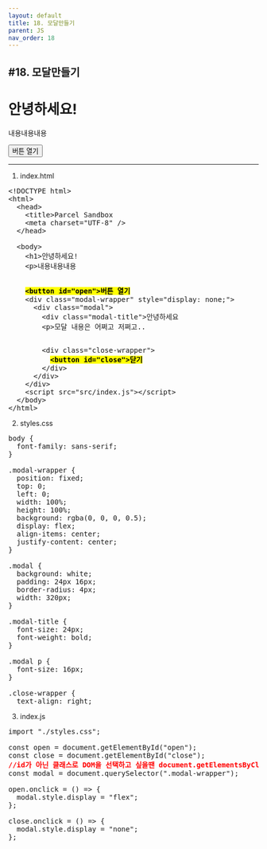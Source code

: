 ```yaml
---
layout: default
title: 18. 모달만들기
parent: JS
nav_order: 18
---
```


## #18. 모달만들기

<!DOCTYPE html>
<html>
  <head>
    <title>Parcel Sandbox</title>
    <meta charset="UTF-8" />
  </head>

  <body>
    <h1>안녕하세요!</h1>
    <p>내용내용내용</p>
    <button id="open">버튼 열기</button>
    <div class="modal-wrapper" style="display: none;">
      <div class="modal">
        <div class="modal-title">안녕하세요</div>
        <p>모달 내용은 어쩌고 저쩌고..</p>
        <div class="close-wrapper">
          <button id="close">닫기</button>
        </div>
      </div>
    </div>
    <script src="src/index.js"></script>
  </body>
</html>

<hr>

1. index.html
<pre>
&lt;!DOCTYPE html>
&lt;html>
  &lt;head>
    &lt;title>Parcel Sandbox</title>
    &lt;meta charset="UTF-8" />
  &lt;/head>

  &lt;body>
    &lt;h1>안녕하세요!</h1>
    &lt;p>내용내용내용</p>
    <b style="color:black; background:yellow;">&lt;button id="open">버튼 열기</button></b>
    &lt;div class="modal-wrapper" style="display: none;">
      &lt;div class="modal">
        &lt;div class="modal-title">안녕하세요</div>
        &lt;p>모달 내용은 어쩌고 저쩌고..</p>
        &lt;div class="close-wrapper">
          <b style="color:black; background:yellow;">&lt;button id="close">닫기</button></b>
        &lt;/div>
      &lt;/div>
    &lt;/div>
    &lt;script src="src/index.js">&lt;/script>
  &lt;/body>
&lt;/html>
</pre>

2. styles.css
<pre>
body {
  font-family: sans-serif;
}

.modal-wrapper {
  position: fixed;
  top: 0;
  left: 0;
  width: 100%;
  height: 100%;
  background: rgba(0, 0, 0, 0.5);
  display: flex;
  align-items: center;
  justify-content: center;
}

.modal {
  background: white;
  padding: 24px 16px;
  border-radius: 4px;
  width: 320px;
}

.modal-title {
  font-size: 24px;
  font-weight: bold;
}

.modal p {
  font-size: 16px;
}

.close-wrapper {
  text-align: right;
</pre>

3. index.js
<pre>
import "./styles.css";

const open = document.getElementById("open");
const close = document.getElementById("close");
<b style="color:red;">//id가 아닌 클래스로 DOM을 선택하고 싶을땐 document.getElementsByClassName 또는 document.querySelector 를 사용</b>
const modal = document.querySelector(".modal-wrapper");

open.onclick = () => {
  modal.style.display = "flex";
};

close.onclick = () => {
  modal.style.display = "none";
};
</pre>
